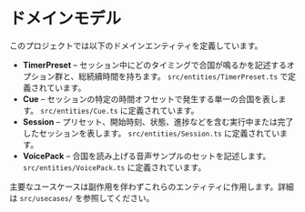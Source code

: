 # ドメインモデル

このプロジェクトでは以下のドメインエンティティを定義しています。

- **TimerPreset** – セッション中にどのタイミングで合国が鳴るかを記述するオプション群と、総続續時間を持ちます。 `src/entities/TimerPreset.ts` で定義されています。
- **Cue** – セッションの特定の時間オフセットで発生する単一の合国を表します。 `src/entities/Cue.ts` に定義されています。
- **Session** – プリセット、開始時刻、状態、進捗などを含む実行中または完了したセッションを表します。 `src/entities/Session.ts` に定義されています。
- **VoicePack** – 合国を読み上げる音声サンプルのセットを記述します。 `src/entities/VoicePack.ts` に定義されています。

主要なユースケースは副作用を伴わずこれらのエンティティに作用します。詳細は `src/usecases/` を参照してください。
